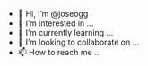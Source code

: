 - 👋 Hi, I’m @joseogg
- 👀 I’m interested in ...
- 🌱 I’m currently learning ...
- 💞️ I’m looking to collaborate on ...
- 📫 How to reach me ...

<!---
joseogg/joseogg is a ✨ special ✨ repository because its `README.md` (this file) appears on your GitHub profile.
You can click the Preview link to take a look at your changes.
--->
